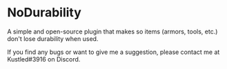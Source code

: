 # NoDurability

A simple and open-source plugin that makes so items (armors, tools, etc.) don't lose durability when used.

If you find any bugs or want to give me a suggestion, please contact me at Kustled#3916 on Discord.
